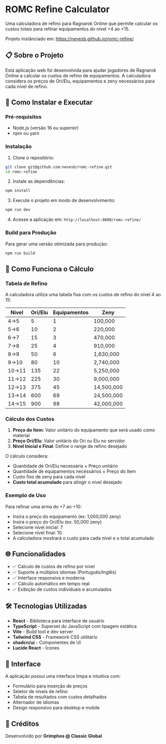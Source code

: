 # ROMC Refine Calculator

Uma calculadora de refino para Ragnarok Online que permite calcular os custos totais para refinar equipamentos do nível +4 ao +15.

Projeto instânciado em: https://nevesb.github.io/romc-refine/

## 📋 Sobre o Projeto

Esta aplicação web foi desenvolvida para ajudar jogadores de Ragnarok Online a calcular os custos de refino de equipamentos. A calculadora considera os preços de Ori/Elu, equipamentos e zeny necessários para cada nível de refino.

## 🚀 Como Instalar e Executar

### Pré-requisitos

- Node.js (versão 16 ou superior)
- npm ou yarn

### Instalação

1. Clone o repositório:
```bash
git clone git@github.com:nevesb/romc-refine.git
cd romc-refine
```

2. Instale as dependências:
```bash
npm install
```

3. Execute o projeto em modo de desenvolvimento:
```bash
npm run dev
```

4. Acesse a aplicação em: `http://localhost:8080/romc-refine/`

### Build para Produção

Para gerar uma versão otimizada para produção:

```bash
npm run build
```

## 🧮 Como Funciona o Cálculo

### Tabela de Refino

A calculadora utiliza uma tabela fixa com os custos de refino do nível 4 ao 15:

| Nível | Ori/Elu | Equipamentos | Zeny |
|-------|---------|--------------|------|
| 4→5   | 5       | 1            | 100,000 |
| 5→6   | 10      | 2            | 220,000 |
| 6→7   | 15      | 3            | 470,000 |
| 7→8   | 25      | 4            | 910,000 |
| 8→9   | 50      | 6            | 1,630,000 |
| 9→10  | 80      | 10           | 2,740,000 |
| 10→11 | 135     | 22           | 5,250,000 |
| 11→12 | 225     | 30           | 9,000,000 |
| 12→13 | 375     | 45           | 14,500,000 |
| 13→14 | 600     | 69           | 24,500,000 |
| 14→15 | 900     | 98           | 42,000,000 |

### Cálculo dos Custos

1. **Preço do Item**: Valor unitário do equipamento que será usado como material
2. **Preço Ori/Elu**: Valor unitário do Ori ou Elu no servidor
3. **Nível Inicial e Final**: Define o range de refino desejado

O cálculo considera:
- Quantidade de Ori/Elu necessária × Preço unitário
- Quantidade de equipamentos necessários × Preço do item
- Custo fixo de zeny para cada nível
- **Custo total acumulado** para atingir o nível desejado

### Exemplo de Uso

Para refinar uma arma do +7 ao +10:
- Insira o preço do equipamento (ex: 1,000,000 zeny)
- Insira o preço do Ori/Elu (ex: 50,000 zeny)
- Selecione nível inicial: 7
- Selecione nível final: 10
- A calculadora mostrará o custo para cada nível e o total acumulado

## 🌐 Funcionalidades

- ✅ Cálculo de custos de refino por nível
- ✅ Suporte a múltiplos idiomas (Português/Inglês)
- ✅ Interface responsiva e moderna
- ✅ Cálculo automático em tempo real
- ✅ Exibição de custos individuais e acumulados

## 🛠️ Tecnologias Utilizadas

- **React** - Biblioteca para interface de usuário
- **TypeScript** - Superset do JavaScript com tipagem estática
- **Vite** - Build tool e dev server
- **Tailwind CSS** - Framework CSS utilitário
- **shadcn/ui** - Componentes de UI
- **Lucide React** - Ícones

## 📱 Interface

A aplicação possui uma interface limpa e intuitiva com:
- Formulário para inserção de preços
- Seletor de níveis de refino
- Tabela de resultados com custos detalhados
- Alternador de idiomas
- Design responsivo para desktop e mobile

## 🎯 Créditos

Desenvolvido por **Grimphos @ Classic Global**
